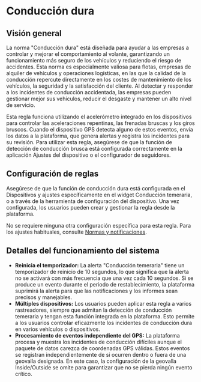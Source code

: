 # Conducción dura

## Visión general

La norma "Conducción dura" está diseñada para ayudar a las empresas a controlar y mejorar el comportamiento al volante, garantizando un funcionamiento más seguro de los vehículos y reduciendo el riesgo de accidentes. Esta norma es especialmente valiosa para flotas, empresas de alquiler de vehículos y operaciones logísticas, en las que la calidad de la conducción repercute directamente en los costes de mantenimiento de los vehículos, la seguridad y la satisfacción del cliente. Al detectar y responder a los incidentes de conducción accidentada, las empresas pueden gestionar mejor sus vehículos, reducir el desgaste y mantener un alto nivel de servicio.

Esta regla funciona utilizando el acelerómetro integrado en los dispositivos para controlar las aceleraciones repentinas, las frenadas bruscas y los giros bruscos. Cuando el dispositivo GPS detecta alguno de estos eventos, envía los datos a la plataforma, que genera alertas y registra los incidentes para su revisión. Para utilizar esta regla, asegúrese de que la función de detección de conducción brusca está configurada correctamente en la aplicación Ajustes del dispositivo o el configurador de seguidores.

## Configuración de reglas

Asegúrese de que la función de conducción dura está configurada en el Dispositivos y ajustes específicamente en el widget Conducción temeraria, o a través de la herramienta de configuración del dispositivo. Una vez configurada, los usuarios pueden crear y gestionar la regla desde la plataforma.

No se requiere ninguna otra configuración específica para esta regla. Para los ajustes habituales, consulte [Normas y notificaciones](../../reglas-y-alertas.md).

## Detalles del funcionamiento del sistema

- **Reinicia el temporizador:** La alerta "Conducción temeraria" tiene un temporizador de reinicio de 10 segundos, lo que significa que la alerta no se activará con más frecuencia que una vez cada 10 segundos. Si se produce un evento durante el periodo de restablecimiento, la plataforma suprimirá la alerta para que las notificaciones y los informes sean precisos y manejables.
- **Múltiples dispositivos:** Los usuarios pueden aplicar esta regla a varios rastreadores, siempre que admitan la detección de conducción temeraria y tengan esta función integrada en la plataforma. Esto permite a los usuarios controlar eficazmente los incidentes de conducción dura en varios vehículos o dispositivos.
- **Procesamiento de eventos independiente del GPS:** La plataforma procesa y muestra los incidentes de conducción difíciles aunque el paquete de datos carezca de coordenadas GPS válidas. Estos eventos se registran independientemente de si ocurren dentro o fuera de una geovalla designada. En este caso, la configuración de la geovalla Inside/Outside se omite para garantizar que no se pierda ningún evento crítico.